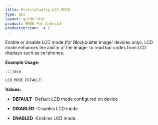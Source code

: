 ```yaml
---
title: ProfileConfig.LCD_MODE
type: api
layout: guide.html
product: EMDK For Android
productversion: '4.1'
---
```



Enable or disable LCD mode (for Blockbuster imager devices only). 
 LCD mode enhances the ability of the imager to read bar codes from LCD displays such as cellphones.
 
 

**Example Usage:**
	
	:::java
	
	LCD_MODE.DEFAULT;
	


**Values:**

* **DEFAULT** -Default LCD mode configured on device

* **DISABLED** -Disables LCD mode

* **ENABLED** -Enables LCD mode.









